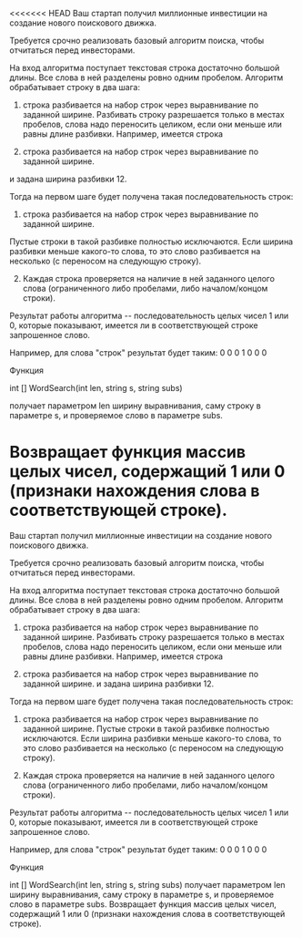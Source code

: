 <<<<<<< HEAD
 Ваш стартап получил миллионные инвестиции на создание нового поискового движка.

Требуется срочно реализовать базовый алгоритм поиска, чтобы отчитаться перед инвесторами.

На вход алгоритма поступает текстовая строка достаточно большой длины. Все слова в ней разделены ровно одним пробелом. Алгоритм обрабатывает строку в два шага:

1) строка разбивается на набор строк через выравнивание по заданной ширине.
Разбивать строку разрешается только в местах пробелов, слова надо переносить целиком, если они меньше или равны длине разбивки. Например, имеется строка

1) строка разбивается на набор строк через выравнивание по заданной ширине.

и задана ширина разбивки 12.

Тогда на первом шаге будет получена такая последовательность строк:

1) строка 
разбивается
на набор
строк через
выравнивание
по заданной
ширине.

Пустые строки в такой разбивке полностью исключаются. Если ширина разбивки меньше какого-то слова, то это слово разбивается на несколько (с переносом на следующую строку).

2) Каждая строка проверяется на наличие в ней заданного целого слова (ограниченного либо пробелами, либо началом/концом строки).

Результат работы алгоритма -- последовательность целых чисел 1 или 0, которые показывают, имеется ли в соответствующей строке запрошенное слово.

Например, для слова "строк" результат будет таким: 0 0 0 1 0 0 0

Функция

int [] WordSearch(int len, string s, string subs) 

получает параметром len ширину выравнивания, саму строку в параметре s, и проверяемое слово в параметре subs.

Возвращает функция массив целых чисел, содержащий 1 или 0 (признаки нахождения слова в соответствующей строке). 
=======
Ваш стартап получил миллионные инвестиции на создание нового поискового движка.

Требуется срочно реализовать базовый алгоритм поиска, чтобы отчитаться перед инвесторами.

На вход алгоритма поступает текстовая строка достаточно большой длины. Все слова в ней разделены ровно одним пробелом. Алгоритм обрабатывает строку в два шага:

1) строка разбивается на набор строк через выравнивание по заданной ширине.
Разбивать строку разрешается только в местах пробелов, слова надо переносить целиком, если они меньше или равны длине разбивки. Например, имеется строка

1) строка разбивается на набор строк через выравнивание по заданной ширине.
и задана ширина разбивки 12.

Тогда на первом шаге будет получена такая последовательность строк:

1) строка 
разбивается
на набор
строк через
выравнивание
по заданной
ширине.
Пустые строки в такой разбивке полностью исключаются. Если ширина разбивки меньше какого-то слова, то это слово разбивается на несколько (с переносом на следующую строку).

2) Каждая строка проверяется на наличие в ней заданного целого слова (ограниченного либо пробелами, либо началом/концом строки).

Результат работы алгоритма -- последовательность целых чисел 1 или 0, которые показывают, имеется ли в соответствующей строке запрошенное слово.

Например, для слова "строк" результат будет таким: 0 0 0 1 0 0 0

Функция

int [] WordSearch(int len, string s, string subs) 
получает параметром len ширину выравнивания, саму строку в параметре s, и проверяемое слово в параметре subs.
Возвращает функция массив целых чисел, содержащий 1 или 0 (признаки нахождения слова в соответствующей строке).

